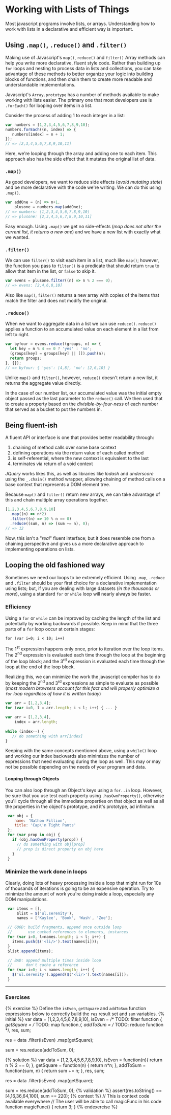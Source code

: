 
# Working with Lists of Things

Most javascript programs involve lists, or arrays.  Understanding how to work with lists in a declarative and efficient way is important. 

## Using `.map()`, `.reduce()` and `.filter()`
Making use of Javascript's `map()`, `reduce()` and `filter()` Array methods can help you write more declarative, fluent style code. Rather than building up `for` loops and nesting to process data in lists and collections, you can take advantage of these methods to better organize your logic into building blocks of functions, and then chain them to create more readable and understandable implementations.

Javascript's `Array.prototype` has a number of methods available to make working with lists easier.  The primary one that most developers use is `.forEach()` for looping over items in a list.

Consider the process of adding 1 to each integer in a list:

```javascript
var numbers = [1,2,3,4,5,6,7,8,9,10];  
numbers.forEach((n, index) => {  
   numbers[index] = n + 1;
});
// => [2,3,4,5,6,7,8,9,10,11]
```

Here, we're looping through the array and adding one to each item. This approach also has the side effect that it mutates the original list of data.

### `.map()`
As good developers, we want to reduce side effects (*avoid mutating state*) and be more declarative with the code we're writing.  We can do this using `.map()`.

```javascript
var addOne = (n) => n+1,
    plusone = numbers.map(addOne);  
// => numbers: [1,2,3,4,5,6,7,8,9,10]
// => plusone: [2,3,4,5,6,7,8,9,10,11]
```

Easy enough. Using `.map()` we get no side-effects (*map does not alter the current list, it returns a new one*) and we have a new list with exactly what we wanted.

### `.filter()`
We can use `filter()` to visit each item in a list, much like `map()`; however, the function you pass to `filter()` is a predicate that should return `true` to allow that item in the list, or `false` to skip it. 

```javascript
var evens = plusone.filter((n) => n % 2 === 0);  
// => evens: [2,4,6,8,10]
```
Also like `map()`, `filter()` returns a new array with copies of the items that match the filter and does not modify the original.

### `.reduce()`
When we want to aggregate data in a list we can use `reduce()`. `reduce()` applies a function to an accumulated value on each element in a list from left to right.

```javascript
var byfour = evens.reduce((groups, n) => {  
  let key = n % 4 == 0 ? 'yes' : 'no';
  (groups[key] = groups[key] || []).push(n);
  return groups;
}, {});
// => byfour: { 'yes': [4,8], 'no': [2,6,10] }
```

Unlike `map()` and `filter()`, however, `reduce()` doesn't return a new list, it returns the aggregate value directly. 

In the case of our number list, our accumulated value was the initial empty object passed as the last parameter to the `reduce()` call. We then used that to create a property based on the *divisible-by-four-ness* of each number that served as a bucket to put the numbers in.
 
## Being fluent-ish

A fluent API or interface is one that provides better readability through:

1. chaining of method calls over some base context
1. defining operations via the return value of each called method
1. is self-referential, where the new context is equivalent to the last
1. terminates via return of a void context

*JQuery* works likes this, as well as libraries like *lodash* and *underscore* using the `_.chain()` method wrapper, allowing chaining of method calls on a base context that represents a DOM element tree.

Because `map()` and `filter()` return new arrays, we can take advantage of this and chain multiple array operations together.

```javascript
[1,2,3,4,5,6,7,8,9,10]
  .map((n) => n*2)
  .filter((n) => 10 % n == 0)
  .reduce((sum, n) => (sum += n), 0);
// => 12
```

Now, this isn't a "*real*" fluent interface; but it does resemble one from a chaining perspective and gives us a more declarative approach to implementing operations on lists. 
 
## Looping the old fashioned way

Sometimes we need our loops to be extremely efficient. Using `.map`, `.reduce` and `.filter` should be your first choice for a declarative implementation using lists; but, if you are dealing with large datasets (*in the thousands or more*), using a standard `for` or `while` loop will nearly always be faster.

### Efficiency
Using a `for` or `while` can be improved by caching the length of the list and potentially by working backwards if possible.  Keep in mind that the three parts of a `for` loop occur at certain stages:

```
for (var i=0; i < 10; i++)
```
The 1<sup>st</sup> expression happens only once, prior to iteration over the loop items. The 2<sup>nd</sup> expression is evaluated each time through the loop at the beginning of the loop block; and the 3<sup>rd</sup> expression is evaluated each time through the loop at the end of the loop block.

Realizing this, we can minimize the work the javascript compiler has to do by keeping the 2<sup>nd</sup> and 3<sup>rd</sup> expressions as simple to evaluate as possible (*most modern browsers account for this fact and will properly optimize a `for` loop regardless of how it is written today*)

```javascript
var arr = [1,2,3,4];
for (var i=0, l = arr.length; i < l; i++) { ... }

var arr = [1,2,3,4],
    index = arr.length;
    
while (index--) {
   // do something with arr[index]
}
```
Keeping with the same concepts mentioned above, using a `while()` loop and working our index backwards also minimizes the number of expressions that need evaluating during the loop as well. This may or may not be possible depending on the needs of your program and data. 

#### Looping through Objects
You can also loop through an Object's keys using a `for..in` loop. However, be sure that you use test each property using `.hasOwnProperty()`, otherwise you'll cycle through all the immediate properties on that object as well as all the properties in the object's prototype, and it's prototype, ad infinitum.

```javascript
 var obj = { 
    name: 'Nathon Fillion', 
    title: 'Cap\'n Tight Pants' 
 };
 for (var prop in obj) {
   if (obj.hasOwnProperty(prop)) {
     // do something with obj[prop]
     // prop is direct property on obj here
   }
 }
```

### Minimize the work done in loops
Clearly, doing lots of heavy processing inside a loop that might run for 10s of thousands of iterations is going to be an expensive operation.  Try to minimize the amount of work you're doing inside a loop, especially any DOM manipulations.

```javascript
 var items = [],
     $list = $('ul.serenity'),
     names = ['Kaylee', 'Book', 'Wash', 'Zoe'];

 // GOOD: build fragments, append once outside loop
 //       use cached references to elements, instances
 for (var i=0, l=names.length; i < l; i++) {
   items.push($('<li/>').text(names[i]));
 }
 $list.append(items);

 // BAD: append multiple times inside loop
 //      don't cache a reference
 for (var i=0; i < names.length; i++) {
   $('ul.serenity').append($('<li/>').text(names[i]));
 }
 ```

---
### Exercises


{% exercise %}
Define the `isEven`, `getSquare` and `addToSum` function expressions below to correctly build the `res` result set and `sum` variables.
{% initial %}
var data = [1,2,3,4,5,6,7,8,9,10],
    isEven = /* TODO: filter function */,
    getSquare = /* TODO: map function */,
    addToSum = /* TODO: reduce function */,
    res, sum;

res = data
        .filter(isEven)
        .map(getSquare);

sum = res.reduce(addToSum, 0);

{% solution %}
var data = [1,2,3,4,5,6,7,8,9,10],
    isEven = function(n){ return n % 2 == 0; },
    getSquare = function(n) { return n*n; },
    addToSum = function(sum, n) { return sum += n; },
    res, sum;

res = data
        .filter(isEven)
        .map(getSquare);

sum = res.reduce(addToSum, 0);
{% validation %}
assert(res.toString() == [4,16,36,64,100], sum == 220);
{% context %}
// This is context code available everywhere
// The user will be able to call magicFunc in his code
function magicFunc() {
    return 3;
}
{% endexercise %}